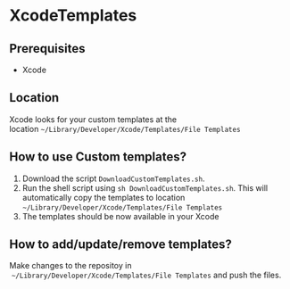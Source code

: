 # XcodeTemplates

## Prerequisites

- Xcode

## Location

Xcode looks for your custom templates at the location `~/Library/Developer/Xcode/Templates/File Templates`

## How to use Custom templates?

1. Download the script `DownloadCustomTemplates.sh`.
2. Run the shell script using `sh DownloadCustomTemplates.sh`. This will automatically copy the templates to location `~/Library/Developer/Xcode/Templates/File Templates`
3. The templates should be now available in your Xcode

## How to add/update/remove templates?

Make changes to the repositoy in  `~/Library/Developer/Xcode/Templates/File Templates` and push the files.
